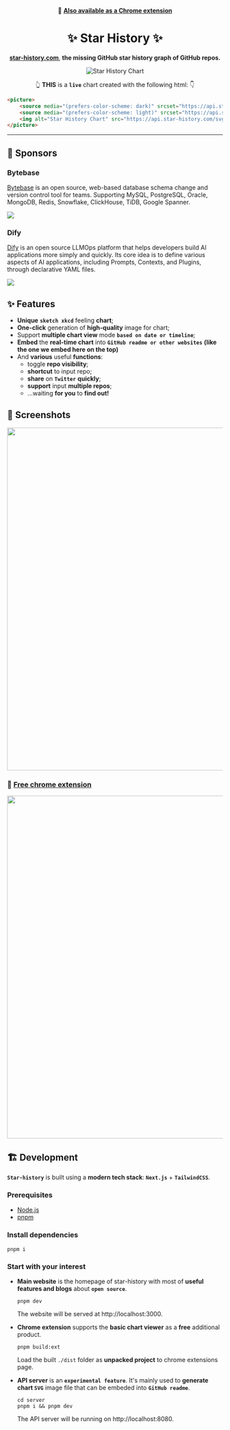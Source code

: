 <div align="center">

🧩 [**Also available as a Chrome extension**](https://chrome.google.com/webstore/detail/star-history/iijibbcdddbhokfepbblglfgdglnccfn)

# :sparkles: Star History :sparkles:

[**star-history.com**](https://star-history.com), **the missing GitHub star history graph of GitHub repos.**

<picture>
  <source media="(prefers-color-scheme: dark)" srcset="https://api.star-history.com/svg?repos=star-history/star-history&type=Date&theme=dark" />
  <source media="(prefers-color-scheme: light)" srcset="https://api.star-history.com/svg?repos=star-history/star-history&type=Date" />
  <img alt="Star History Chart" src="https://api.star-history.com/svg?repos=star-history/star-history&type=Date" />
</picture>

👆 **THIS** is a **`live`** chart created with the following html: 👇

<div align="left">

```html
<picture>
    <source media="(prefers-color-scheme: dark)" srcset="https://api.star-history.com/svg?repos=star-history/star-history&type=Date&theme=dark" />
    <source media="(prefers-color-scheme: light)" srcset="https://api.star-history.com/svg?repos=star-history/star-history&type=Date" />
    <img alt="Star History Chart" src="https://api.star-history.com/svg?repos=star-history/star-history&type=Date" />
</picture>
```

</div>

</div>

---

## 💜 Sponsors

### Bytebase

[Bytebase](https://bytebase.com?source=star-history) is an open source, web-based database schema change and version control tool for teams. Supporting MySQL, PostgreSQL, Oracle, MongoDB, Redis, Snowflake, ClickHouse, TiDB, Google Spanner.

<a href="https://bytebase.com?source=star-history"><img src="https://raw.githubusercontent.com/star-history/star-history/main/public/assets/sponsors/bytebase/landing.webp" /></a>

### Dify

[Dify](https://dify.ai/?utm_source=star-history) is an open source LLMOps platform that helps developers build AI applications more simply and quickly. Its core idea is to define various aspects of AI applications, including Prompts, Contexts, and Plugins, through declarative YAML files.

<a href="https://dify.ai/?utm_source=star-history"><img src="https://raw.githubusercontent.com/star-history/star-history/main/public/assets/sponsors/dify/landing.webp" /></a>

## ✨ Features

-   **Unique** **`sketch xkcd`** feeling **chart**;
-   **One-click** generation of **high-quality** image for chart;
-   Support **multiple chart view** mode **`based on date or timeline`**;
-   **Embed** the **real-time chart** into **`GitHub readme or other websites`** **(like the one we embed here on the top)**
-   And **various** useful **functions**:
    -   toggle **repo visibility**;
    -   **shortcut** to input repo;
    -   **share** on **`Twitter`** **quickly**;
    -   **support** input **multiple repos**;
    -   ...waiting **for you** to **find out!**

## 🌠 Screenshots

<a href="https://star-history.com"><img width="800px" src="https://user-images.githubusercontent.com/24653555/154391264-312b448b-f851-41bf-bb8d-4c21ec6795b6.gif" />
</a>

### 🧩 [Free chrome extension](https://chrome.google.com/webstore/detail/star-history/iijibbcdddbhokfepbblglfgdglnccfn)

<a href="https://chrome.google.com/webstore/detail/star-history/iijibbcdddbhokfepbblglfgdglnccfn"><img width="800px" src="https://user-images.githubusercontent.com/24653555/154391326-61b65d8f-3f9f-4432-b773-5988be75b0ea.png" /></a>

## 🏗 Development

**`Star-history`** is built using a **modern tech stack**: **`Next.js`** + **`TailwindCSS`**.

### Prerequisites

-   [Node.js](https://nodejs.org/en/download/)
-   [pnpm](https://pnpm.io/)

### Install dependencies

```shell
pnpm i
```

### Start with your interest

-   **Main website** is the homepage of star-history with most of **useful features and blogs** about **`open source`**.

    ```shell
    pnpm dev
    ```

    The website will be served at http://localhost:3000.

-   **Chrome extension** supports the **basic chart viewer** as a **free** additional product.

    ```shell
    pnpm build:ext
    ```

    Load the built `./dist` folder as **unpacked project** to chrome extensions page.

-   **API server** is an **`experimental feature`**. It's mainly used to **generate chart `SVG`** image file that can be embeded into **`GitHub readme`**.

    ```shell
    cd server
    pnpm i && pnpm dev
    ```

    The API server will be running on http://localhost:8080.
